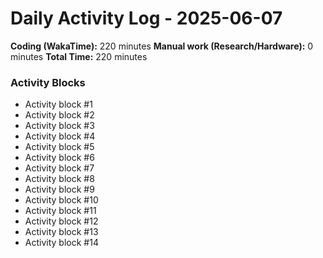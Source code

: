 # Daily Activity Log - 2025-06-07

**Coding (WakaTime):** 220 minutes
**Manual work (Research/Hardware):** 0 minutes
**Total Time:** 220 minutes

### Activity Blocks
- Activity block #1
- Activity block #2
- Activity block #3
- Activity block #4
- Activity block #5
- Activity block #6
- Activity block #7
- Activity block #8
- Activity block #9
- Activity block #10
- Activity block #11
- Activity block #12
- Activity block #13
- Activity block #14
